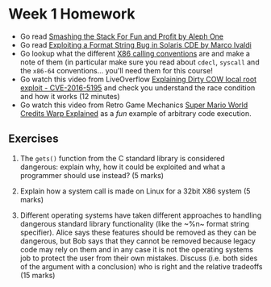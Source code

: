 # Week 1 Homework

- Go read [Smashing the Stack For Fun and Profit by Aleph One](http://phrack.org/issues/49/14.html)
- Go read [Exploiting a Format String Bug in Solaris CDE by Marco Ivaldi](http://phrack.org/issues/70/13.html)
- Go lookup what the different [X86 calling conventions](https://en.wikipedia.org/wiki/X86_calling_conventions) are and make a note of them (in particular make sure you read about `cdecl`, `syscall` and the `x86-64` conventions... you'll need them for this course!
- Go watch this video from LiveOverflow [Explaining Dirty COW local root exploit - CVE-2016-5195](https://youtu.be/kEsshExn7aE) and check you understand the race condition and how it works (12 minutes)
- Go watch this video from Retro Game Mechanics [Super Mario World Credits Warp Explained](https://youtu.be/vAHXK2wut_I) as a *fun* example of arbitrary code execution.

## Exercises

1. The `gets()` function from the C standard library is considered dangerous: explain why, how it could be exploited and what a programmer should use instead? (5 marks)

2. Explain how a system call is made on Linux for a 32bit X86 system (5 marks)

3. Different operating systems have taken different approaches to handling dangerous standard library functionality (like the ~%n~ format string specifier).  Alice says these features should be removed as they can be dangerous, but Bob says that they cannot be removed because legacy code may rely on them and in any case it is not the operating systems job to protect the user from their own mistakes.  Discuss (i.e. both sides of the argument with a conclusion) who is right and the relative tradeoffs (15 marks)



<!-- ## Answers (do not check this before you try to answer the exercices alone)

1. Gets reads from standard input into a buffer pointed to by its first argument (1).  
It is considered dangerous because if the input is larger than the buffer itself then gets will continue writing (1) over adjacent memory (1).
If adjacent memory contains control flow data (eg return addressess) then this can be over written and control flow hijacked leading to arbitrary code execution (1).  Don't use gets... use bounded variants instead (1).

2. Syscall number in eax (1).
Arguments in ebx ecx edx esi edi (1)
Additional arguments (if necessary via the stack) (1)
Call int 0x80 to trigger the syscall (1)
Return code in eax (1)

3. Breaking legacy code is always problematic, and we should usually try and avoid it.
That said, in this case there may be an argument for it as %n is relatively obscure and it opens up several opportunities for abuse.
Code that does use it could be rewritten relatively trivially for most cases, even for a relatively inexperienced programmer.
Looking at the system log for my OpenBSD system which logs uses I can't see any applications that actually use it in my day to day use so breaking it may be justified.

That said, there may be the odd legitimate use.  And where source code is long since lost it would be a shame to break others apps just for the sake of a bug which may not be exploitable in there software.  It is still a part of the C standards (and always will be of the legacy standards)... and altering them is not in the remit of most OS vendors, and would set a dangerous precedent and incourage incompatibility between OSs.

Perhaps warning on its use more and more vociferously is the right approach in the short term (compiler and user warnings).  Notifiying users that their apps will imminently be broken and pushing standards organisations to kill the feature in the longer term and empirically measuring how much actually depends on it before ultimately ditching it is the right approach long term?  Ultimately though, arguments for getting rid of it outweigh the benefits.

-->


